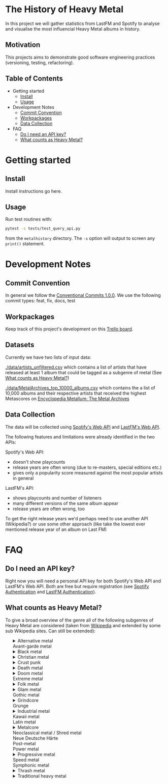 # The History of Heavy Metal

In this project we will gather statistics from LastFM and Spotify to analyse and visualise the most influencial Heavy Metal albums in history.


## Motivation
This projects aims to demonstrate good software engineering practices (versioning, testing, refactoring).

## Table of Contents
- Getting started
  - [Install](#install)
  - [Usage](#usage)
- Development Notes
    - [Commit Convention](#commit-convention)
    - [Workpackages](#workpackages)
    - [Data Collection](#data-collection)
- FAQ
    - [Do I need an API key?](#Do-I-need-an-API-key?)
    - [What counts as Heavy Metal?](#What-counts-as-Heavy-Metal?)


# Getting started

## Install
Install instructions go here.

## Usage
Run test routines with:
```bash
pytest -s tests/test_query_api.py
```
from the `metalhistory` directory.
The `-s` option will output to screen any `print()` statement.

# Development Notes

## Commit Convention

In general we follow the <a href="https://www.conventionalcommits.org/en/v1.0.0/ ">Conventional Commits 1.0.0</a>.
We use the following commit types:
feat, fix, docs, test


## Workpackages

Keep track of this project's development on this <a href="https://trello.com/b/Ixw63lN3/history-of-heavy-metal">Trello board</a>.

## Datasets
Currently we have two lists of input data:


[./data/artists_unfiltered.csv](./data/artists_unfiltered.csv) which contains a list of artists that have released at least 1 album that could be tagged as a subgenre of metal (See [What counts as Heavy Metal?](#What-counts-as-Heavy-Metal?))

[./data/MetalArchives_top_10000_albums.csv](./data/MetalArchives_top_10000_albums.csv) which contains the a list of 10,000 albums and their respective artists that received the highest Metascores on <a href="https://www.metal-archives.com/">Encyclopedia Metallum: The Metal Archives</a>


## Data Collection

The data will be collected using <a href="https://developer.spotify.com/documentation/web-api/">Spotify's Web API</a> and  <a href="https://www.last.fm/api">LastFM's Web API</a>.

The following features and limitations were already identified in the two APIs:

Spotify's Web API:
- doesn't show playcounts
- release years are often wrong (due to re-masters, special editions etc.)
- gives only a popularity score measured against the most popular artists in general

LastFM's API:
- shows playcounts and number of listeners
- many different versions of the same album appear
- release years are often wrong, too

To get the right release years we'd perhaps need to use another API (Wikipedia?) or use some other approach (like take the lowest ever mentioned release year of an album on Last FM)




# FAQ
## Do I need an API key?
Right now you will need a personal API key for both Spotify's Web API and LastFM's Web API. Both are free but require registration (see <a href="https://developer.spotify.com/documentation/general/guides/app-settings/">Spotify Authentication</a> and <a href="https://www.last.fm/api/authentication">LastFM Authentication</a>).

## What counts as Heavy Metal?

To give a broad overview of the genre all of the following subgenres of Heavy Metal are considered (taken from <a href="https://en.wikipedia.org/wiki/Heavy_metal_genres">
Wikipedia</a> and extended by some sub Wikipedia sites. Can still be extended):

<ul style="list-style-type:none;">
        <li><details><summary>Alternative metal</summary>
        <p>
            <ul>
                <li>Funk metal</li>
                <li>Nu metal</li>
                <li>Rap metal</li>
            </ul>
        </p>
        </details></li>
        <li>Avant-garde metal</li>
        <li><details><summary>Black metal</summary>
        <p>
            <ul>
                <li>Ambient black metal</li>
                <li>Blackened heavy metal</li>
                <li>Blackened screamo</li>
                <li>Blackgaze</li>
                <li>Black'n'Roll</li>
                <li>Depressive suicidal black metal</li>
                <li>NSBM</li>
                <li>Post-black metal</li>
                <li>Red and Anarchist black metal</li>
                <li>Symphonic black metal</li>
                <li>Viking metal</li>
                <li>War metal</li>
            </ul>
        </p>
        </details></li>
        <li><details><summary>Christian metal</summary>
        <p>
            <ul>
                <li>Unblack metal</li>
            </ul>
        </p>
        </details></li>
        <li><details><summary>Crust punk</summary>
        <p>
            <ul>
                <li>Blackened crust</li>
            </ul>
        </p>
        </details></li>
        <li><details><summary>Death metal</summary>
        <p>
            <ul>
                <li>Blackened death metal</li>
                <li>Death 'n' roll</li>
                <li>Melodic death metal</li>
                <li>Technical death metal</li>
                <li>Symphonic death metal</li>
            </ul>
        </p>
        </details></li>
        <li><details><summary>Doom metal</summary>
        <p>
            <ul>
                <li>Death-doom</li>
                <li>Drone metal</li>
                <li>Funeral doom</li>
                <li>Sludge metal</li>
                <li>Stoner metal</li>
            </ul>
        </p>
        </details></li>
        <li>Extreme metal</li>
        <li><details><summary>Folk metal</summary>
        <p>
            <ul>
                <li>Celtic metal</li>
                <li>Pirate metal</li>
                <li>Pagan metal</li>
            </ul>
        </p>
        </details></li>
        <li><details><summary>Glam metal</summary>
         <p>
            <ul>
                <li>Hair metal</li>
                <li>Pop metal</li>
            </ul>
        </p></details></li>
        <li>Gothic metal</li> 
        <li><details><summary>Grindcore</summary>
        <p>
            <ul>
                <li>Deathgrind</li>
                <li>Goregrind</li>
                <li>Pornogrind</li>
                <li>Electrogrind</li>
            </ul>
        </p>
        </details></li>
        <li>Grunge</li>
        <li><details><summary>Industrial metal</summary>
        <p>
            <ul>
                <li>Industrial death metal</li>
                <li>Industrial black metal</li>
            </ul>
        </p>
        </details></li>
        <li>Kawaii metal</li>
        <li>Latin metal</li>
        <li><details><summary>Metalcore</summary>
        <p>
            <ul>
                <li>Melodic metal</li>
                <li>Deathcore</li>
                <li>Mathcore</li>
                <li>Electronicore</li>
                <li>Synthcore</li>
                <li>Trancecore</li>
                <li>Nu metalcore</li>
                <li>Nu metal revival</li>
                <li>New nu metal</li>
                <li>Progressive metalcore</li>
                <li>Technical metalcore</li>
                <li>Ambient metalcore</li>
            </ul>
        </p>
        </details></li>
        <li>Neoclassical metal / Shred metal</li>
        <li>Neue Deutsche Härte</li>
        <li>Post-metal</li>
        <li>Power metal</li>
        <li><details><summary>Progressive metal</summary>
        <p>
            <ul>
                <li>Djent</li>
                <li>Space metal</li>
            </ul>
        </p>
        </details></li>
        <li>Speed metal</li>
        <li>Symphonic metal</li>
        <li><details><summary>Thrash metal</summary>
        <p>
            <ul>
                <li>Crossover thrash</li>
                <li>Groove metal</li>
                <li>Teutonic thrash metal</li>
            </ul>
        </p>
        </details></li>
        <li><details><summary>Traditional heavy metal</summary>
        <p>
            <ul>
                <li>New wave of British heavy metal (NWOBHM)</li>
                <li>New wave of American heavy metal (NWOAHM)</li>
                <li>New wave of traditional heavy metal (NWOTHM)</li>
            </ul>
        </p>
        </details></li>
</ul>




